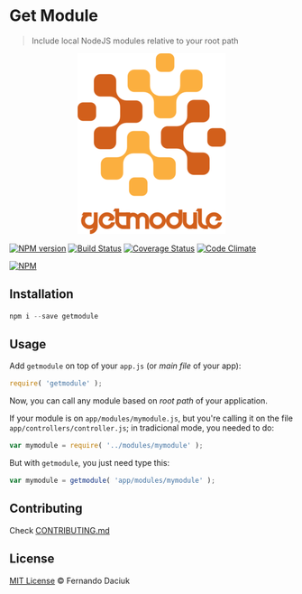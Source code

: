 # Get Module

> Include local NodeJS modules relative to your root path

<p align="center">
  <img src="getmodule-logo.png" alt="Get Module" />
</p>

[![NPM version][npm-version-image]][npm-version-url]
[![Build Status][travis-image]][travis-url]
[![Coverage Status][coveralls-image]][coveralls-url]
[![Code Climate][codeclimate-image]][codeclimate-url]

[![NPM][npm-image]][npm-url]

## Installation

```js
npm i --save getmodule
```

## Usage

Add `getmodule` on top of your `app.js` (or _main file_ of your app):

```js
require( 'getmodule' );
```

Now, you can call any module based on _root path_ of your application.

If your module is on `app/modules/mymodule.js`, but you're calling it on the 
file `app/controllers/controller.js`; in tradicional mode, you needed to do:

```js
var mymodule = require( '../modules/mymodule' );
```

But with `getmodule`, you just need type this:

```js
var mymodule = getmodule( 'app/modules/mymodule' );
```

## Contributing

Check [CONTRIBUTING.md][contributing-url]

## License

[MIT License][license-url] © Fernando Daciuk

[npm-version-image]: https://img.shields.io/npm/v/getmodule.svg?style=flat-square
[npm-version-url]: https://npmjs.org/package/getmodule
[travis-image]: https://img.shields.io/travis/fdaciuk/getmodule.svg?style=flat-square
[travis-url]: https://travis-ci.org/fdaciuk/getmodule
[coveralls-image]: https://img.shields.io/coveralls/fdaciuk/getmodule/master.svg?style=flat-square
[coveralls-url]: https://coveralls.io/r/fdaciuk/getmodule?branch=master
[npm-image]: https://nodei.co/npm/getmodule.png?downloads=true&downloadRank=true&stars=true
[npm-url]: https://nodei.co/npm/getmodule/
[codeclimate-image]: https://img.shields.io/codeclimate/github/fdaciuk/getmodule.svg?style=flat-square
[codeclimate-url]: https://codeclimate.com/github/fdaciuk/getmodule
[contributing-url]: CONTRIBUTING.md
[license-url]: https://github.com/fdaciuk/licenses/blob/master/MIT-LICENSE.md